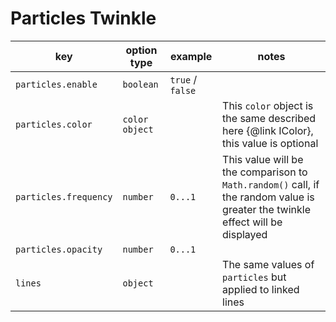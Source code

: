 # Particles Twinkle

| key                   | option type    | example          | notes                                                                                                                          |
|-----------------------|----------------|------------------|--------------------------------------------------------------------------------------------------------------------------------|
| `particles.enable`    | `boolean`      | `true` / `false` |                                                                                                                                |
| `particles.color`     | `color object` |                  | This `color` object is the same described here {@link IColor}, this value is optional                                          |
| `particles.frequency` | `number`       | `0...1`          | This value will be the comparison to `Math.random()` call, if the random value is greater the twinkle effect will be displayed |
| `particles.opacity`   | `number`       | `0...1`          |                                                                                                                                |
| `lines`               | `object`       |                  | The same values of `particles` but applied to linked lines                                                                     |
